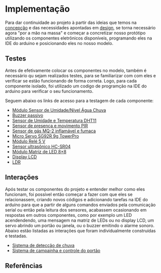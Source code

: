 # Implementação

Para dar continuidade ao projeto à partir das ideias que temos na [concepção](./concepcao.md) e das necessidades apontadas em [design](./design.md), se torna necessário agora "por a mão na massa" e começar a concretizar nosso protótipo utilizando os componentes eletrônicos disponíveis, programando eles na IDE do arduino e posicionando eles no nosso modelo.


## Testes

Antes de efetivamente colocar os componentes no modelo, também é necessário qu sejam realizados testes, para se familiarizar com com eles e verificar se estão funcionando de forma correta. Logo, para cada componente isolado, foi utilizado um codigo de programção na IDE do arduino para verificar o seu funcionamento.

Seguem abaixo os links de acesso para a testagem de cada componente:

- [Módulo Sensor de Umidade/Nível Água Chuva](testes/agua_sensor/agua_sensor.md)
- [Buzzer passivo](testes/buzzer/buzzer.md)
- [Sensor de Umidade e Temperatura DHT11](testes/dht11/dht11.md)
- [Sensor de presença e movimento PIR](testes/pir/pir.md)
- [Sensor de gás MQ-2 inflamável e fumaça](testes/mq2/mq2.md)
- [Micro Servo SG92R 9g TowerPro](testes/servo/servo.md)
- [Módulo Relé 5 V](testes/rele/rele.md)
- [Sensor ultrasônico HC-SR04](testes/hcsr04/hcsr04.md)
- [Módulo Matriz de LED 8×8](testes/matriz_led/matriz_led.md)
- [Display LCD](testes/display_lcd/display_lcd.md)
- [LDR](testes/ldr/ldr.md)

## Interações

Após testar os componentes do projeto e entender melhor como eles funcionam, foi possível então começar a fazer com que eles se relacionassem, criando novos códigos e adicionando tarefas na IDE do arduíno para que a partir de alguns comandos enviados pela comunicação serial ou então pela leitura dos sensores, acabassem ocasionando em respostas em outros componentes, como por exemplo um LED acendendendo, uma mensagem na matriz de LEDs ou no display LCD, um servo abrindo um portão ou janela, ou o buzzer emitindo o alarme sonoro. Abaixo estão listadas as interações que foram individualmente construídas e testadas.

- [Sistema de detecção de chuva](interacoes/chuva/chuva.md)
- [Sistema de campainha e controle do portão](interacoes/controle_portao/controle_portao.md)
 
 
 
## Referências
